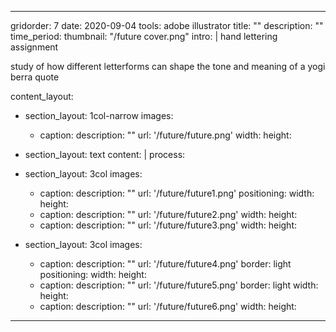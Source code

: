 ---

gridorder: 7
date: 2020-09-04
tools: adobe illustrator
title: ""
description: ""
time_period:
thumbnail: "/future cover.png"
intro: |
 hand lettering assignment <br>
 
 study of how different letterforms can shape the tone and meaning of a yogi berra quote

content_layout:
  - section_layout: 1col-narrow
    images:
      - caption:
        description: ""
        url: '/future/future.png'
        width:
        height:

  - section_layout: text
    content: |
      process:

  - section_layout: 3col
    images:
      - caption:
        description: ""
        url: '/future/future1.png'
        positioning: 
        width:
        height:
      - caption:
        description: ""
        url: '/future/future2.png'
        width:
        height:
      - caption:
        description: ""
        url: '/future/future3.png'
        width:
        height:

  - section_layout: 3col
    images:
      - caption:
        description: ""
        url: '/future/future4.png'
        border: light
        positioning: 
        width:
        height:
      - caption:
        description: ""
        url: '/future/future5.png'
        border: light
        width:
        height:
      - caption:
        description: ""
        url: '/future/future6.png'
        width:
        height:

---